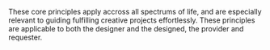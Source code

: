 These core principles apply accross all spectrums of life, and are especially relevant to guiding fulfilling creative projects effortlessly. These principles are applicable to both the designer and the designed, the provider and requester.